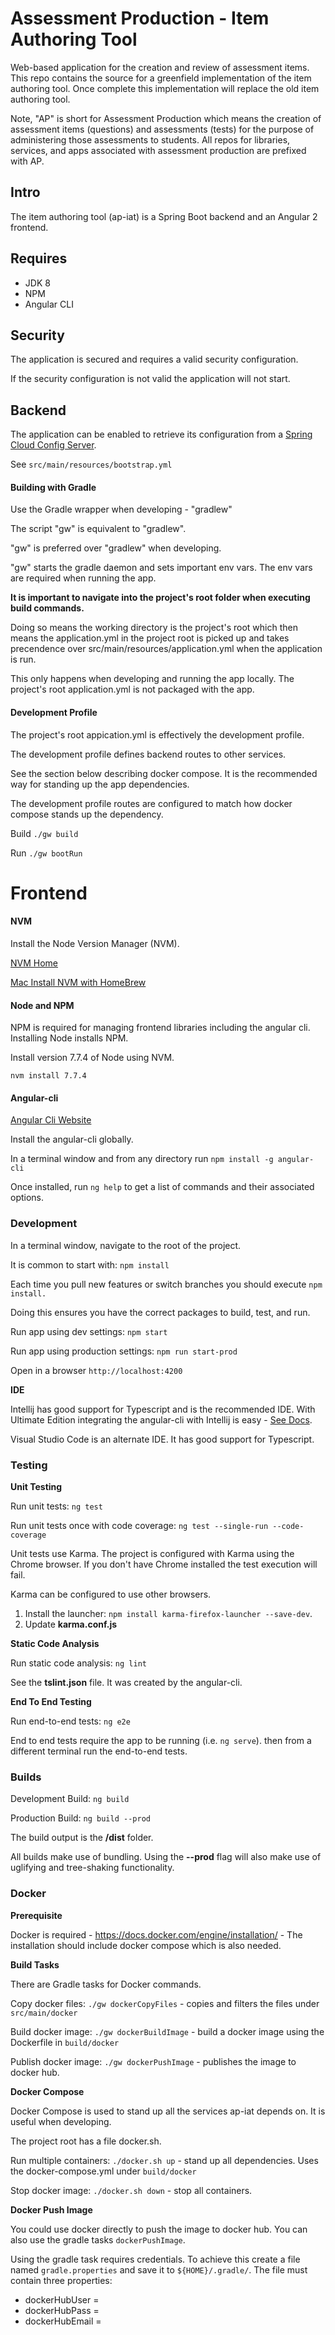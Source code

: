 # Assessment Production - Item Authoring Tool

Web-based application for the creation and review of assessment items.  This repo contains the source for a greenfield implementation of the item authoring tool.  Once complete this implementation will replace the old item authoring tool.

Note, "AP" is short for Assessment Production which means the creation of assessment items (questions) and assessments (tests) for the purpose of administering those assessments to students.  All repos for libraries, services, and apps associated with assessment production are prefixed with AP.

## Intro

The item authoring tool (ap-iat) is a Spring Boot backend and an Angular 2 frontend.

## Requires

* JDK 8
* NPM 
* Angular CLI

## Security

The application is secured and requires a valid security configuration.  

If the security configuration is not valid the application will not start.

## Backend

The application can be enabled to retrieve its configuration from a [Spring Cloud Config Server](https://cloud.spring.io/spring-cloud-config/spring-cloud-config.html).

See ```src/main/resources/bootstrap.yml```

#### Building with Gradle 

Use the Gradle wrapper when developing - "gradlew"  

The script "gw" is equivalent to "gradlew".

"gw" is preferred over "gradlew" when developing.

"gw" starts the gradle daemon and sets important env vars.  The env vars are required when running the app.

**It is important to navigate into the project's root folder when executing build commands.**  

Doing so means the working directory is the project's root which then means the application.yml in the project root is picked up 
and takes precendence over src/main/resources/application.yml when the application is run.
 
This only happens when developing and running the app locally.  The project's root application.yml is not packaged with the app.

#### Development Profile

The project's root appication.yml is effectively the development profile.
  
The development profile defines backend routes to other services.  

See the section below describing docker compose.  It is the recommended way for 
standing up the app dependencies.  

The development profile routes are configured to match how docker compose stands 
up the dependency.  

Build ```./gw build```
 
Run ```./gw bootRun```  

# Frontend

#### NVM

Install the Node Version Manager (NVM).

[NVM Home](https://github.com/creationix/nvm/blob/master/README.markdown)

[Mac Install NVM with HomeBrew](http://dev.topheman.com/install-nvm-with-homebrew-to-use-multiple-versions-of-node-and-iojs-easily/)

#### Node and NPM

NPM is required for managing frontend libraries including the angular cli.  Installing Node installs NPM.

Install version 7.7.4 of Node using NVM.

```nvm install 7.7.4```


#### Angular-cli

[Angular Cli Website](https://cli.angular.io/)

Install the angular-cli globally.

In a terminal window and from any directory run  ```npm install -g angular-cli```


Once installed, run ```ng help``` to get a list of commands and their associated options.

### Development

In a terminal window, navigate to the root of the project.

It is common to start with: ```npm install```

Each time you pull new features or switch branches you should execute ```npm install.```  
 
Doing this ensures you have the correct packages to build, test, and run.
 
Run app using dev settings: ```npm start```

Run app using production settings: ```npm run start-prod```

Open in a browser ```http://localhost:4200```

**IDE**

Intellij has good support for Typescript and is the recommended IDE.  With Ultimate Edition integrating the angular-cli with Intellij 
is easy - [See Docs](https://www.jetbrains.com/help/idea/2016.3/using-angular-cli.html).

Visual Studio Code is an alternate IDE.  It has good support for Typescript.

### Testing

**Unit Testing**

Run unit tests:  ```ng test```

Run unit tests once with code coverage: ```ng test --single-run --code-coverage```

Unit tests use Karma.  The project is configured with Karma using the Chrome browser. 
If you don't have Chrome installed the test execution will fail.

Karma can be configured to use other browsers.  
1. Install the launcher:  ```npm install karma-firefox-launcher --save-dev```.  
2. Update **karma.conf.js**

**Static Code Analysis**

Run static code analysis:  ```ng lint```

See the **tslint.json** file.  It was created by the angular-cli.

**End To End Testing**

Run end-to-end tests: ```ng e2e```

End to end tests require the app to be running (i.e. ```ng serve```).  then from a different
 terminal run the end-to-end tests.

### Builds

Development Build: ```ng build```

Production Build: ```ng build --prod```

The build output is the **/dist** folder.

All builds make use of bundling.  Using the **--prod** flag will also make use of uglifying and tree-shaking functionality.  


### Docker

**Prerequisite** 

Docker is required - https://docs.docker.com/engine/installation/ - The installation should
include docker compose which is also needed.

**Build Tasks**

There are Gradle tasks for Docker commands.

Copy docker files: ```./gw dockerCopyFiles``` - copies and filters the files under ```src/main/docker```

Build docker image: ```./gw dockerBuildImage``` - build a docker image using the Dockerfile in ```build/docker```

Publish docker image: ```./gw dockerPushImage``` - publishes the image to docker hub.

**Docker Compose**

Docker Compose is used to stand up all the services ap-iat depends on.  It is useful when
developing.

The project root has a file docker.sh.

Run multiple containers: ```./docker.sh up``` - stand up all dependencies.  Uses the docker-compose.yml under ```build/docker```

Stop docker image: ```./docker.sh down``` - stop all containers.

**Docker Push Image**

You could use docker directly to push the image to docker hub.  You can also use 
the gradle tasks ```dockerPushImage```.  

Using the gradle task requires credentials.  To achieve this create a file named ```gradle.properties```
and save it to ```${HOME}/.gradle/```.  The file must contain three properties:

* dockerHubUser =
* dockerHubPass =
* dockerHubEmail =
